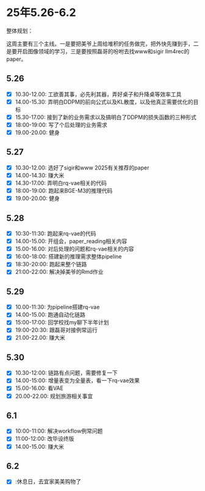 # 25年5.26-6.2

整体规划：

这周主要有三个主线。一是要把美爷上周给堆积的任务做完，把外快先赚到手，二是要开启图像领域的学习，三是要按照磊哥的吩咐去找www和sigir llm4rec的paper。

## 5.26

- [x] 10.30-12.00: 工欲善其事，必先利其器，弄好桌子和升降桌等效率工具
- [x] 14.00-15.30: 弄明白DDPM的前向公式以及KL散度，以及他真正需要优化的目标
- [x] 15.30-17.00: 接到了新的业务需求以及搞明白了DDPM的损失函数的三种形式
- [x] 18:00-19:00: 写了个后处理的业务需求
- [x] 19.00-20.00: 健身

## 5.27

- [x] 10.30-12.00: 选好了sigir和www 2025有关推荐的paper
- [x] 14.00-14.30: 赚大米
- [x] 14.30-17.00: 弄明白rq-vae相关的代码
- [x] 18:00-19:00: 跑起来BGE-M3的推理代码
- [x] 19.00-20.00: 健身

## 5.28

- [x] 10:30-11:30: 跑起来rq-vae的代码
- [x] 14.00-15.00: 开组会，paper_reading相关内容
- [x] 15.00-16.00: 对后处理的问题和rq-vae相关的内容
- [x] 16:00-18:00: 搭建新的推理需求整体pipeline 
- [x] 18:30-20:00: 跑起来整个链路
- [x] 21:00-22:00: 解决掉美爷的Rmd作业 

## 5.29

- [x] 10.00-11:30: 为pipeline搭建rq-vae
- [x] 14.00-15.00: 跑通自动化链路
- [x] 15:00-17:00: 回学校找my聊下半年计划
- [x] 19:00-20:30: 跟磊哥对接例常运行
- [x] 21.00-22.00: 赚大米

## 5.30

- [x] 10.30-12:00: 链路有点问题，需要修复一下 
- [x] 14.00-15:00: 增量表变为全量表，看一下rq-vae效果
- [x] 15.00-16.00: 看VAE
- [x] 20.00-22.00: 规划旅游相关事宜

## 6.1

- [x] 10:00-11:00: 解决workflow例常问题
- [x] 11:00-12:00: 改毕设终版
- [x] 14.00-15.00: 赚大米

## 6.2

- [x] :休息日，去宜家美美购物了